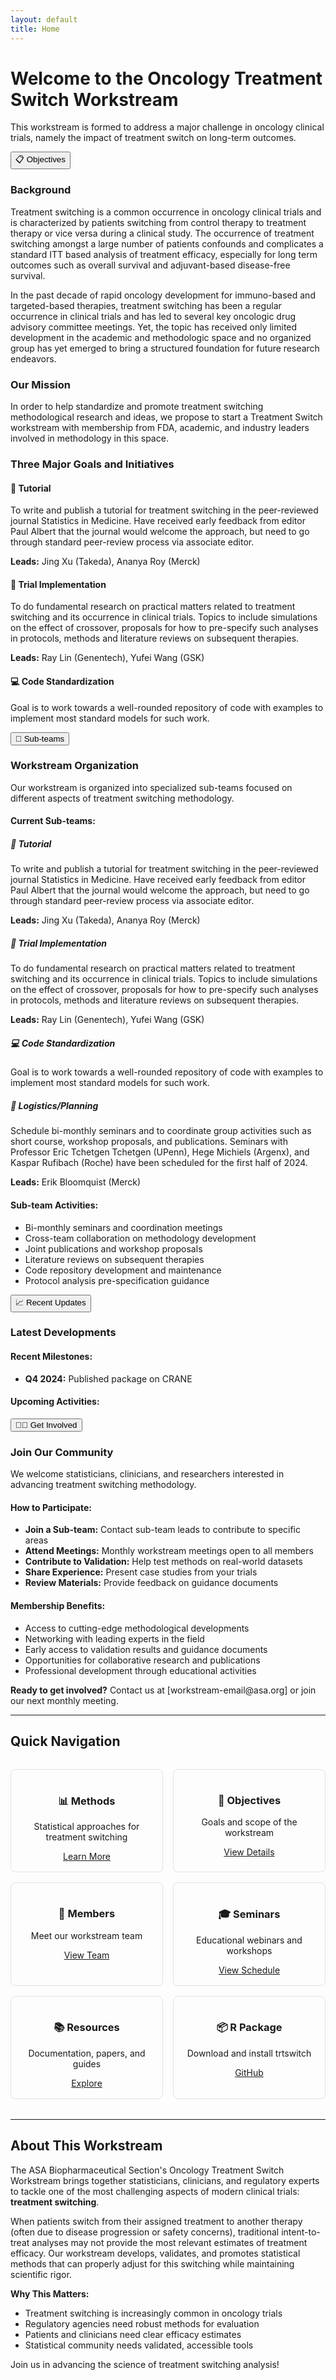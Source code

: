 ```yaml
---
layout: default
title: Home
---
```


# Welcome to the Oncology Treatment Switch Workstream

This workstream is formed to address a major challenge in oncology clinical trials, namely the impact of treatment switch on long-term outcomes.

<button class="collapsible">📋 Objectives</button>
<div class="collapsible-content">
  <h3>Background</h3>
  <p>Treatment switching is a common occurrence in oncology clinical trials and is characterized by patients switching from control therapy to treatment therapy or vice versa during a clinical study. The occurrence of treatment switching amongst a large number of patients confounds and complicates a standard ITT based analysis of treatment efficacy, especially for long term outcomes such as overall survival and adjuvant-based disease-free survival.</p>
  
  <p>In the past decade of rapid oncology development for immuno-based and targeted-based therapies, treatment switching has been a regular occurrence in clinical trials and has led to several key oncologic drug advisory committee meetings. Yet, the topic has received only limited development in the academic and methodologic space and no organized group has yet emerged to bring a structured foundation for future research endeavors.</p>
  
  <h3>Our Mission</h3>
  <p>In order to help standardize and promote treatment switching methodological research and ideas, we propose to start a Treatment Switch workstream with membership from FDA, academic, and industry leaders involved in methodology in this space.</p>
  
  <h3>Three Major Goals and Initiatives</h3>
  
  <h4>📖 Tutorial</h4>
  <p>To write and publish a tutorial for treatment switching in the peer-reviewed journal Statistics in Medicine. Have received early feedback from editor Paul Albert that the journal would welcome the approach, but need to go through standard peer-review process via associate editor.</p>
  <p><strong>Leads:</strong> Jing Xu (Takeda), Ananya Roy (Merck)</p>
  
  <h4>🔬 Trial Implementation</h4>
  <p>To do fundamental research on practical matters related to treatment switching and its occurrence in clinical trials. Topics to include simulations on the effect of crossover, proposals for how to pre-specify such analyses in protocols, methods and literature reviews on subsequent therapies.</p>
  <p><strong>Leads:</strong> Ray Lin (Genentech), Yufei Wang (GSK)</p>
  
  <h4>💻 Code Standardization</h4>
  <p>Goal is to work towards a well-rounded repository of code with examples to implement most standard models for such work.</p>
</div>

  
<button class="collapsible">👥 Sub-teams</button>
<div class="collapsible-content">
  <h3>Workstream Organization</h3>
  <p>Our workstream is organized into specialized sub-teams focused on different aspects of treatment switching methodology.</p>
  
  <h4>Current Sub-teams:</h4>
  
  <h5>📖 Tutorial</h5>
  <p>To write and publish a tutorial for treatment switching in the peer-reviewed journal Statistics in Medicine. Have received early feedback from editor Paul Albert that the journal would welcome the approach, but need to go through standard peer-review process via associate editor.</p>
  <p><strong>Leads:</strong> Jing Xu (Takeda), Ananya Roy (Merck)</p>
  
  <h5>🔬 Trial Implementation</h5>
  <p>To do fundamental research on practical matters related to treatment switching and its occurrence in clinical trials. Topics to include simulations on the effect of crossover, proposals for how to pre-specify such analyses in protocols, methods and literature reviews on subsequent therapies.</p>
  <p><strong>Leads:</strong> Ray Lin (Genentech), Yufei Wang (GSK)</p>
  
  <h5>💻 Code Standardization</h5>
  <p>Goal is to work towards a well-rounded repository of code with examples to implement most standard models for such work.</p>
  
  <h5>📅 Logistics/Planning</h5>
  <p>Schedule bi-monthly seminars and to coordinate group activities such as short course, workshop proposals, and publications. Seminars with Professor Eric Tchetgen Tchetgen (UPenn), Hege Michiels (Argenx), and Kaspar Rufibach (Roche) have been scheduled for the first half of 2024.</p>
  <p><strong>Leads:</strong> Erik Bloomquist (Merck)</p>
  
  <h4>Sub-team Activities:</h4>
  <ul>
    <li>Bi-monthly seminars and coordination meetings</li>
    <li>Cross-team collaboration on methodology development</li>
    <li>Joint publications and workshop proposals</li>
    <li>Literature reviews on subsequent therapies</li>
    <li>Code repository development and maintenance</li>
    <li>Protocol analysis pre-specification guidance</li>
  </ul>
</div>

<button class="collapsible">📈 Recent Updates</button>
<div class="collapsible-content">
  <h3>Latest Developments</h3>
  
  <h4>Recent Milestones:</h4>
  <ul>
    <li><strong>Q4 2024:</strong> Published package on CRANE </li>

  </ul>
  
  <h4>Upcoming Activities:</h4>
 
</div>

<button class="collapsible">👨‍💼 Get Involved</button>
<div class="collapsible-content">
  <h3>Join Our Community</h3>
  <p>We welcome statisticians, clinicians, and researchers interested in advancing treatment switching methodology.</p>
  
  <h4>How to Participate:</h4>
  <ul>
    <li><strong>Join a Sub-team:</strong> Contact sub-team leads to contribute to specific areas</li>
    <li><strong>Attend Meetings:</strong> Monthly workstream meetings open to all members</li>
    <li><strong>Contribute to Validation:</strong> Help test methods on real-world datasets</li>
    <li><strong>Share Experience:</strong> Present case studies from your trials</li>
    <li><strong>Review Materials:</strong> Provide feedback on guidance documents</li>
  </ul>
  
  <h4>Membership Benefits:</h4>
  <ul>
    <li>Access to cutting-edge methodological developments</li>
    <li>Networking with leading experts in the field</li>
    <li>Early access to validation results and guidance documents</li>
    <li>Opportunities for collaborative research and publications</li>
    <li>Professional development through educational activities</li>
  </ul>
  
  <p><strong>Ready to get involved?</strong> Contact us at [workstream-email@asa.org] or join our next monthly meeting.</p>
</div>


---

## Quick Navigation

<div style="display: grid; grid-template-columns: repeat(auto-fit, minmax(200px, 1fr)); gap: 1rem; margin: 2rem 0;">
  <div style="text-align: center; padding: 1rem; border: 1px solid #dee2e6; border-radius: 8px;">
    <h3>📊 Methods</h3>
    <p>Statistical approaches for treatment switching</p>
    <a href="{{ '/methods' | relative_url }}" class="btn">Learn More</a>
  </div>
  
  <div style="text-align: center; padding: 1rem; border: 1px solid #dee2e6; border-radius: 8px;">
    <h3>🎯 Objectives</h3>
    <p>Goals and scope of the workstream</p>
    <a href="{{ '/objectives' | relative_url }}" class="btn">View Details</a>
  </div>
  
  <div style="text-align: center; padding: 1rem; border: 1px solid #dee2e6; border-radius: 8px;">
    <h3>👥 Members</h3>
    <p>Meet our workstream team</p>
    <a href="{{ '/members' | relative_url }}" class="btn">View Team</a>
  </div>
  
  <div style="text-align: center; padding: 1rem; border: 1px solid #dee2e6; border-radius: 8px;">
    <h3>🎓 Seminars</h3>
    <p>Educational webinars and workshops</p>
    <a href="{{ '/seminars' | relative_url }}" class="btn">View Schedule</a>
  </div>
  
  <div style="text-align: center; padding: 1rem; border: 1px solid #dee2e6; border-radius: 8px;">
    <h3>📚 Resources</h3>
    <p>Documentation, papers, and guides</p>
    <a href="{{ '/resources' | relative_url }}" class="btn">Explore</a>
  </div>
  
  <div style="text-align: center; padding: 1rem; border: 1px solid #dee2e6; border-radius: 8px;">
    <h3>📦 R Package</h3>
    <p>Download and install trtswitch</p>
    <a href="https://github.com/ShreyaSreeram27/trtswitch" class="btn" target="_blank">GitHub</a>
  </div>
</div>

---

## About This Workstream

The ASA Biopharmaceutical Section's Oncology Treatment Switch Workstream brings together statisticians, clinicians, and regulatory experts to tackle one of the most challenging aspects of modern clinical trials: **treatment switching**.

When patients switch from their assigned treatment to another therapy (often due to disease progression or safety concerns), traditional intent-to-treat analyses may not provide the most relevant estimates of treatment efficacy. Our workstream develops, validates, and promotes statistical methods that can properly adjust for this switching while maintaining scientific rigor.

**Why This Matters:**
- Treatment switching is increasingly common in oncology trials
- Regulatory agencies need robust methods for evaluation
- Patients and clinicians need clear efficacy estimates
- Statistical community needs validated, accessible tools

Join us in advancing the science of treatment switching analysis!
